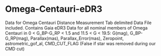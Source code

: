 # Omega-Centauri-eDR3
Data for Omega Centauri Distance Measurement
Tab delimited Data File included. Contains Gaia eDR3 Data for all nominal members of Omega Centauri in 0 < G_BP-G_RP < 1.5 and 11.5 < G < 19.5:
G(mag),   G_BP-G_RP(mag), Parallax(mas), Parallax_Error(mas), Zeropoint, astrometric_gof_al, CMD_CUT_FLAG (False if star was removed during our CMD cut)
